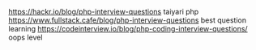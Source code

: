 https://hackr.io/blog/php-interview-questions taiyari php
https://www.fullstack.cafe/blog/php-interview-questions best question learning
https://codeinterview.io/blog/php-coding-interview-questions/ oops level
